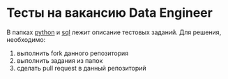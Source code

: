 # Тесты на вакансию Data Engineer

В папках [python](/python) и [sql](/sql) лежит описание тестовых заданий. 
Для решения, необходимо:
1) выполнить fork данного репозитория
2) выполнить задания из папок
3) сделать pull request в данный репозиторий
